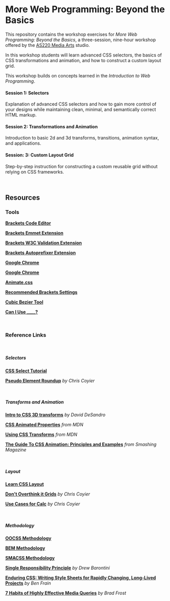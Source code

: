 More Web Programming: Beyond the Basics
===================

This repository contains the workshop exercises for *More Web Programming: Beyond the Basics*, a three-session, nine-hour workshop offered by the [AS220 Media Arts](http://as220.org/mediaarts/about/) studio.

In this workshop students will learn advanced CSS selectors, the basics of CSS transformations and animation, and how to construct a custom layout grid. 

This workshop builds on concepts learned in the *Introduction to Web Programming*.

#### Session 1: Selectors

Explanation of advanced CSS selectors and how to gain more control of your designs while maintaining clean, minimal, and semantically correct HTML markup.

#### Session 2: Transformations and Animation

Introduction to basic 2d and 3d transforms, transitions, animation syntax, and applications. 

#### Session: 3: Custom Layout Grid

Step-by-step instruction for constructing a custom reusable grid without relying on CSS frameworks. 

&nbsp;

## Resources


### Tools

[**Brackets Code Editor**](http://brackets.io)

[**Brackets Emmet Extension**](https://github.com/emmetio/brackets-emmet)

[**Brackets W3C Validation Extension**](https://github.com/cfjedimaster/brackets-w3cvalidation)

[**Brackets Autoprefixer Extension**](https://github.com/mikaeljorhult/brackets-autoprefixer)

[**Google Chrome**](https://www.google.com/intl/en/chrome/browser/)

[**Google Chrome**](https://www.google.com/intl/en/chrome/browser/)

[**Animate.css**](https://daneden.github.io/animate.css/)

[**Recommended Brackets Settings**](https://gist.github.com/tlinkner/1ba3837067b15a16cbc4)

[**Cubic Bezier Tool**](http://cubic-bezier.com)

[**Can I Use ____?**](http://caniuse.com)

&nbsp;

### Reference Links

&nbsp;

##### Selectors

[**CSS Select Tutorial**](http://css.maxdesign.com.au/selectutorial/)

[**Pseudo Element Roundup**](http://css-tricks.com/pseudo-element-roundup/) *by Chris Coyier*

&nbsp;

##### Transforms and Animation

[**Intro to CSS 3D transforms**](http://desandro.github.io/3dtransforms/) *by David DeSandro*

[**CSS Animated Properties**](https://developer.mozilla.org/en-US/docs/Web/CSS/CSS_animated_properties?redirectlocale=en-US&redirectslug=CSS%2FCSS_animated_properties) *from MDN*

[**Using CSS Transforms**](https://developer.mozilla.org/en-US/docs/Web/Guide/CSS/Using_CSS_transforms) *from MDN*

[**The Guide To CSS Animation: Principles and Examples**](http://www.smashingmagazine.com/2011/09/14/the-guide-to-css-animation-principles-and-examples/) *from Smashing Magazine*

&nbsp;

##### Layout

[**Learn CSS Layout**](http://learnlayout.com/index.html)

[**Don't Overthink it Grids**](http://css-tricks.com/dont-overthink-it-grids/) *by Chris Coyier*

[**Use Cases for Calc**](http://css-tricks.com/a-couple-of-use-cases-for-calc/) *by Chris Coyier*

&nbsp;

##### Methodology

[**OOCSS Methodology**](https://github.com/stubbornella/oocss/wiki)

[**BEM Methodology**](http://bem.info/method/)

[**SMACSS Methodology**](https://smacss.com)

[**Single Responsibility Principle**](http://drewbarontini.com/articles/single-responsibility/) *by Drew Barontini*

[**Enduring CSS: Writing Style Sheets for Rapidly Changing, Long-Lived Projects**](http://benfrain.com/enduring-css-writing-style-sheets-rapidly-changing-long-lived-projects/) *by Ben Frain*

[**7 Habits of Highly Effective Media Queries**](http://bradfrostweb.com/blog/post/7-habits-of-highly-effective-media-queries/) *by Brad Frost*

&nbsp;


